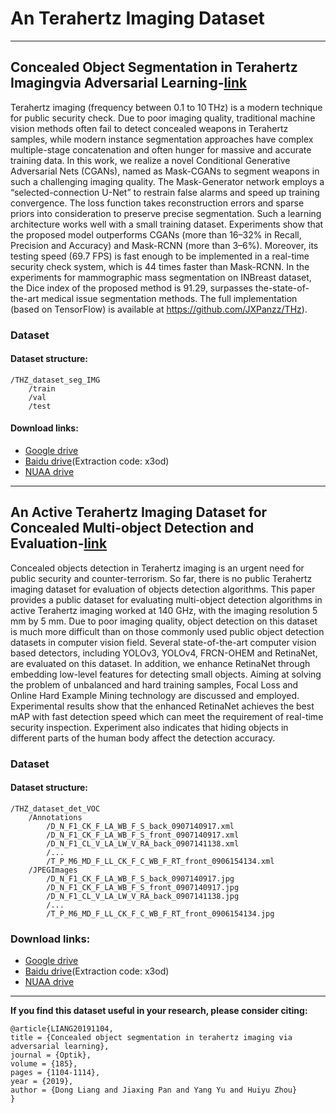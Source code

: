 # An Terahertz Imaging Dataset

****
## Concealed Object Segmentation in Terahertz Imagingvia Adversarial Learning-[link](https://www.sciencedirect.com/science/article/abs/pii/S0030402619304991)
Terahertz imaging (frequency between 0.1 to 10 THz) is a modern technique for public security check. Due to poor imaging quality, traditional machine vision methods often fail to detect concealed weapons in Terahertz samples, while modern instance segmentation approaches have complex multiple-stage concatenation and often hunger for massive and accurate training data. In this work, we realize a novel Conditional Generative Adversarial Nets (CGANs), named as Mask-CGANs to segment weapons in such a challenging imaging quality. The Mask-Generator network employs a “selected-connection U-Net” to restrain false alarms and speed up training convergence. The loss function takes reconstruction errors and sparse priors into consideration to preserve precise segmentation. Such a learning architecture works well with a small training dataset. Experiments show that the proposed model outperforms CGANs (more than 16–32% in Recall, Precision and Accuracy) and Mask-RCNN (more than 3–6%). Moreover, its testing speed (69.7 FPS) is fast enough to be implemented in a real-time security check system, which is 44 times faster than Mask-RCNN. In the experiments for mammographic mass segmentation on INBreast dataset, the Dice index of the proposed method is 91.29, surpasses the-state-of-the-art medical issue segmentation methods. The full implementation (based on TensorFlow) is available at https://github.com/JXPanzz/THz).
### Dataset
#### Dataset structure:
```
/THZ_dataset_seg_IMG
    /train
    /val
    /test
```
#### Download links:
- [Google drive](https://drive.google.com/drive/folders/1A6LiyWAvRmKIJN5yXQZ3HxZVwNEFz8uV?usp=sharing)
- [Baidu drive](https://pan.baidu.com/s/1MRPyeMtzCQRO5ydgX0rSHA)(Extraction code: x3od)
- [NUAA drive](https://pan.nuaa.edu.cn/share/5cb047f309049ba7f68ab9e1e0)

---
## An Active Terahertz Imaging Dataset for Concealed Multi-object Detection and Evaluation-[link](https://lilingllff.github.io/)
Concealed objects detection in Terahertz imaging is an urgent need for public security and counter-terrorism. So far, there is no public Terahertz imaging dataset for evaluation of objects detection algorithms. This paper provides a public dataset for evaluating multi-object detection algorithms in active Terahertz imaging worked at 140 GHz, with the imaging resolution 5 mm by 5 mm. Due to poor imaging quality, object detection on this dataset is much more difficult than on those commonly used public object detection datasets in computer vision field. Several state-of-the-art computer vision based detectors, including YOLOv3, YOLOv4, FRCN-OHEM and RetinaNet, are evaluated on this dataset. In addition, we enhance RetinaNet through embedding low-level features for detecting small objects. Aiming at solving the problem of unbalanced and hard training samples, Focal Loss and Online Hard Example Mining technology are discussed and employed. Experimental results show that the enhanced RetinaNet achieves the best mAP with fast detection speed which can meet the requirement of real-time security inspection. Experiment also indicates that hiding objects in different parts of the human body affect the detection accuracy.

### Dataset
#### Dataset structure:
```
/THZ_dataset_det_VOC
    /Annotations
        /D_N_F1_CK_F_LA_WB_F_S_back_0907140917.xml
        /D_N_F1_CK_F_LA_WB_F_S_front_0907140917.xml
        /D_N_F1_CL_V_LA_LW_V_RA_back_0907141138.xml
        /...
        /T_P_M6_MD_F_LL_CK_F_C_WB_F_RT_front_0906154134.xml
    /JPEGImages
        /D_N_F1_CK_F_LA_WB_F_S_back_0907140917.jpg
        /D_N_F1_CK_F_LA_WB_F_S_front_0907140917.jpg
        /D_N_F1_CL_V_LA_LW_V_RA_back_0907141138.jpg
        /...
        /T_P_M6_MD_F_LL_CK_F_C_WB_F_RT_front_0906154134.jpg
```

### Download links:
- [Google drive](https://drive.google.com/drive/folders/1A6LiyWAvRmKIJN5yXQZ3HxZVwNEFz8uV?usp=sharing)
- [Baidu drive](https://pan.baidu.com/s/1MRPyeMtzCQRO5ydgX0rSHA)(Extraction code: x3od)
- [NUAA drive](https://pan.nuaa.edu.cn/share/5cb047f309049ba7f68ab9e1e0)

---


**If you find this dataset useful in your research, please consider citing:**

```
@article{LIANG20191104,
title = {Concealed object segmentation in terahertz imaging via adversarial learning},
journal = {Optik},
volume = {185},
pages = {1104-1114},
year = {2019},
author = {Dong Liang and Jiaxing Pan and Yang Yu and Huiyu Zhou}
}
```
